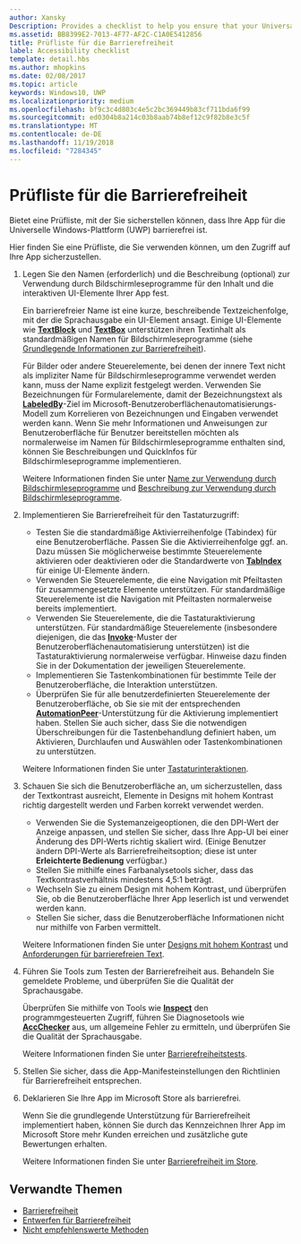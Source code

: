 ```yaml
---
author: Xansky
Description: Provides a checklist to help you ensure that your Universal Windows Platform (UWP) app is accessible.
ms.assetid: BB8399E2-7013-4F77-AF2C-C1A0E5412856
title: Prüfliste für die Barrierefreiheit
label: Accessibility checklist
template: detail.hbs
ms.author: mhopkins
ms.date: 02/08/2017
ms.topic: article
keywords: Windows10, UWP
ms.localizationpriority: medium
ms.openlocfilehash: bf9c3c4d803c4e5c2bc369449b83cf711bda6f99
ms.sourcegitcommit: ed0304b8a214c03b8aab74b8ef12c9f82b8e3c5f
ms.translationtype: MT
ms.contentlocale: de-DE
ms.lasthandoff: 11/19/2018
ms.locfileid: "7284345"
---
```

# <a name="accessibility-checklist"></a>Prüfliste für die Barrierefreiheit



Bietet eine Prüfliste, mit der Sie sicherstellen können, dass Ihre App für die Universelle Windows-Plattform (UWP) barrierefrei ist.

Hier finden Sie eine Prüfliste, die Sie verwenden können, um den Zugriff auf Ihre App sicherzustellen.

1.  Legen Sie den Namen (erforderlich) und die Beschreibung (optional) zur Verwendung durch Bildschirmleseprogramme für den Inhalt und die interaktiven UI-Elemente Ihrer App fest.

    Ein barrierefreier Name ist eine kurze, beschreibende Textzeichenfolge, mit der die Sprachausgabe ein UI-Element ansagt. Einige UI-Elemente wie [**TextBlock**](https://msdn.microsoft.com/library/windows/apps/BR209652) und [**TextBox**](https://msdn.microsoft.com/library/windows/apps/BR209683) unterstützen ihren Textinhalt als standardmäßigen Namen für Bildschirmleseprogramme (siehe [Grundlegende Informationen zur Barrierefreiheit](basic-accessibility-information.md#name_from_inner_text)).

    Für Bilder oder andere Steuerelemente, bei denen der innere Text nicht als impliziter Name für Bildschirmleseprogramme verwendet werden kann, muss der Name explizit festgelegt werden. Verwenden Sie Bezeichnungen für Formularelemente, damit der Bezeichnungstext als [**LabeledBy**](https://msdn.microsoft.com/library/windows/apps/Hh759769)-Ziel im Microsoft-Benutzeroberflächenautomatisierungs-Modell zum Korrelieren von Bezeichnungen und Eingaben verwendet werden kann. Wenn Sie mehr Informationen und Anweisungen zur Benutzeroberfläche für Benutzer bereitstellen möchten als normalerweise im Namen für Bildschirmleseprogramme enthalten sind, können Sie Beschreibungen und QuickInfos für Bildschirmleseprogramme implementieren.

    Weitere Informationen finden Sie unter [Name zur Verwendung durch Bildschirmleseprogramme](basic-accessibility-information.md#accessible_name) und [Beschreibung zur Verwendung durch Bildschirmleseprogramme](basic-accessibility-information.md).

2.  Implementieren Sie Barrierefreiheit für den Tastaturzugriff:

    * Testen Sie die standardmäßige Aktivierreihenfolge (Tabindex) für eine Benutzeroberfläche. Passen Sie die Aktivierreihenfolge ggf. an. Dazu müssen Sie möglicherweise bestimmte Steuerelemente aktivieren oder deaktivieren oder die Standardwerte von [**TabIndex**](https://msdn.microsoft.com/library/windows/apps/BR209461) für einige UI-Elemente ändern.
    * Verwenden Sie Steuerelemente, die eine Navigation mit Pfeiltasten für zusammengesetzte Elemente unterstützen. Für standardmäßige Steuerelemente ist die Navigation mit Pfeiltasten normalerweise bereits implementiert.
    * Verwenden Sie Steuerelemente, die die Tastaturaktivierung unterstützen. Für standardmäßige Steuerelemente (insbesondere diejenigen, die das [**Invoke**](https://msdn.microsoft.com/library/windows/apps/BR242582)-Muster der Benutzeroberflächenautomatisierung unterstützen) ist die Tastaturaktivierung normalerweise verfügbar. Hinweise dazu finden Sie in der Dokumentation der jeweiligen Steuerelemente.
    * Implementieren Sie Tastenkombinationen für bestimmte Teile der Benutzeroberfläche, die Interaktion unterstützen.
    * Überprüfen Sie für alle benutzerdefinierten Steuerelemente der Benutzeroberfläche, ob Sie sie mit der entsprechenden [**AutomationPeer**](https://msdn.microsoft.com/library/windows/apps/BR209185)-Unterstützung für die Aktivierung implementiert haben. Stellen Sie auch sicher, dass Sie die notwendigen Überschreibungen für die Tastenbehandlung definiert haben, um Aktivieren, Durchlaufen und Auswählen oder Tastenkombinationen zu unterstützen.

    Weitere Informationen finden Sie unter [Tastaturinteraktionen](https://msdn.microsoft.com/library/windows/apps/Mt185607).

3.  Schauen Sie sich die Benutzeroberfläche an, um sicherzustellen, dass der Textkontrast ausreicht, Elemente in Designs mit hohem Kontrast richtig dargestellt werden und Farben korrekt verwendet werden.

    * Verwenden Sie die Systemanzeigeoptionen, die den DPI-Wert der Anzeige anpassen, und stellen Sie sicher, dass Ihre App-UI bei einer Änderung des DPI-Werts richtig skaliert wird. (Einige Benutzer ändern DPI-Werte als Barrierefreiheitsoption; diese ist unter **Erleichterte Bedienung** verfügbar.)
    * Stellen Sie mithilfe eines Farbanalysetools sicher, dass das Textkontrastverhältnis mindestens 4,5:1 beträgt.
    * Wechseln Sie zu einem Design mit hohem Kontrast, und überprüfen Sie, ob die Benutzeroberfläche Ihrer App leserlich ist und verwendet werden kann.
    * Stellen Sie sicher, dass die Benutzeroberfläche Informationen nicht nur mithilfe von Farben vermittelt.

    Weitere Informationen finden Sie unter [Designs mit hohem Kontrast](high-contrast-themes.md) und [Anforderungen für barrierefreien Text](accessible-text-requirements.md).

4.  Führen Sie Tools zum Testen der Barrierefreiheit aus. Behandeln Sie gemeldete Probleme, und überprüfen Sie die Qualität der Sprachausgabe.

    Überprüfen Sie mithilfe von Tools wie [**Inspect**](https://msdn.microsoft.com/library/windows/desktop/Dd318521) den programmgesteuerten Zugriff, führen Sie Diagnosetools wie [**AccChecker**](https://msdn.microsoft.com/library/windows/desktop/Hh920985) aus, um allgemeine Fehler zu ermitteln, und überprüfen Sie die Qualität der Sprachausgabe.

    Weitere Informationen finden Sie unter [Barrierefreiheitstests](accessibility-testing.md).

5.  Stellen Sie sicher, dass die App-Manifesteinstellungen den Richtlinien für Barrierefreiheit entsprechen.

6.  Deklarieren Sie Ihre App im Microsoft Store als barrierefrei.

    Wenn Sie die grundlegende Unterstützung für Barrierefreiheit implementiert haben, können Sie durch das Kennzeichnen Ihrer App im Microsoft Store mehr Kunden erreichen und zusätzliche gute Bewertungen erhalten.

    Weitere Informationen finden Sie unter [Barrierefreiheit im Store](accessibility-in-the-store.md).

<span id="related_topics"/>

## <a name="related-topics"></a>Verwandte Themen  
* [Barrierefreiheit](accessibility.md)
* [Entwerfen für Barrierefreiheit](https://msdn.microsoft.com/library/windows/apps/Hh700407)
* [Nicht empfehlenswerte Methoden](practices-to-avoid.md) 
